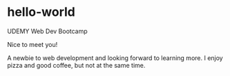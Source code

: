 # hello-world
UDEMY Web Dev Bootcamp

Nice to meet you!

A newbie to web development and looking forward to learning more.
I enjoy pizza and good coffee, but not at the same time.

